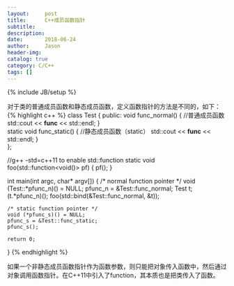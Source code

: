 ```yaml
---
layout:     post
title:      C++成员函数指针
subtitle:  
description:
date:       2018-06-24
author:     Jason
header-img:
catalog: true
category: C/C++
tags: []
---
```

{% include JB/setup %}

对于类的普通成员函数和静态成员函数，定义函数指针的方法是不同的，如下：
{% highlight c++ %}
class Test {
public:
    void func_normal() {      //普通成员函数
        std::cout << __func__ << std::endl;
    }   
    static void func_static() {    //静态成员函数（static）
        std::cout << __func__ << std::endl;
    }   
};

//g++ -std=c++11 to enable std::function
static void foo(std::function<void()> pf)
{
    pf();
}

int main(int argc, char* argv[])
{
    /* normal function pointer */
    void (Test::*pfunc_n)() = NULL;
    pfunc_n = &Test::func_normal;
    Test t;
    (t.*pfunc_n)();
    foo(std::bind(&Test::func_normal, &t));

    /* static function pointer */
    void (*pfunc_s)() = NULL;
    pfunc_s = &Test::func_static;
    pfunc_s();

    return 0;
}
{% endhighlight %}

如果一个非静态成员函数指针作为函数参数，则只能把对象传入函数中，然后通过对象调用函数指针。在C++11中引入了function，其本质也是把类传入了函数。
